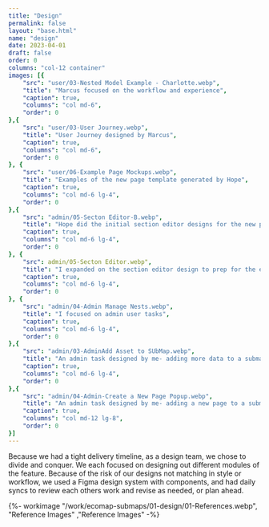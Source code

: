 ```yaml
---
title: "Design"
permalink: false
layout: "base.html"
name: "design"
date: 2023-04-01
draft: false
order: 0
columns: "col-12 container"
images: [{
    "src": "user/03-Nested Model Example - Charlotte.webp",
    "title": "Marcus focused on the workflow and experience",
    "caption": true,
    "columns": "col md-6",
    "order": 0
},{
    "src": "user/03-User Journey.webp",
    "title": "User Journey designed by Marcus",
    "caption": true,
    "columns": "col md-6",
    "order": 0
}, {
    "src": "user/06-Example Page Mockups.webp",
    "title": "Examples of the new page template generated by Hope",
    "caption": true,
    "columns": "col md-6 lg-4",
    "order": 0
},{
    "src": "admin/05-Secton Editor-B.webp",
    "title": "Hope did the initial section editor designs for the new page template",
    "caption": true,
    "columns": "col md-6 lg-4",
    "order": 0
}, {
    "src": admin/05-Secton Editor.webp",
    "title": "I expanded on the section editor design to prep for the engineers",
    "caption": true,
    "columns": "col md-6 lg-4",
    "order": 0
}, {
    "src": "admin/04-Admin Manage Nests.webp",
    "title": "I focused on admin user tasks",
    "caption": true,
    "columns": "col md-6 lg-4",
    "order": 0
},{
    "src": "admin/03-AdminAdd Asset to SUbMap.webp",
    "title": "An admin task designed by me- adding more data to a submap",
    "caption": true,
    "columns": "col md-6 lg-4",
    "order": 0
},{
    "src": "admin/04-Admin-Create a New Page Popup.webp",
    "title": "An admin task designed by me- adding a new page to a submap",
    "caption": true,
    "columns": "col md-12 lg-8",
    "order": 0
}]
---
```

<div class="col col-12 sm-7 md-6 lg-7">

Because we had a tight delivery timeline, as a design team, we chose to divide and conquer. We each focused on designing out different modules of the feature. Because of the risk of our designs not matching in style or workflow, we used a Figma design system with components, and had daily syncs to review each others work and revise as needed, or plan ahead. 

</div>
<div class="col col-12 sm-5 md-6 lg-5">
{%- workimage "/work/ecomap-submaps/01-design/01-References.webp", "Reference Images"  ,"Reference Images"  -%}

</div>